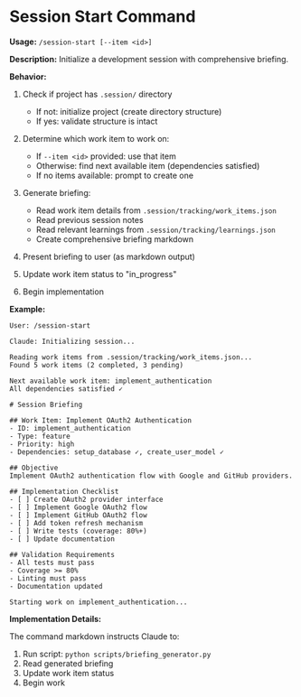 # Session Start Command

**Usage:** `/session-start [--item <id>]`

**Description:** Initialize a development session with comprehensive briefing.

**Behavior:**

1. Check if project has `.session/` directory
   - If not: initialize project (create directory structure)
   - If yes: validate structure is intact

2. Determine which work item to work on:
   - If `--item <id>` provided: use that item
   - Otherwise: find next available item (dependencies satisfied)
   - If no items available: prompt to create one

3. Generate briefing:
   - Read work item details from `.session/tracking/work_items.json`
   - Read previous session notes
   - Read relevant learnings from `.session/tracking/learnings.json`
   - Create comprehensive briefing markdown

4. Present briefing to user (as markdown output)

5. Update work item status to "in_progress"

6. Begin implementation

**Example:**

```
User: /session-start

Claude: Initializing session...

Reading work items from .session/tracking/work_items.json...
Found 5 work items (2 completed, 3 pending)

Next available work item: implement_authentication
All dependencies satisfied ✓

# Session Briefing

## Work Item: Implement OAuth2 Authentication
- ID: implement_authentication
- Type: feature
- Priority: high
- Dependencies: setup_database ✓, create_user_model ✓

## Objective
Implement OAuth2 authentication flow with Google and GitHub providers.

## Implementation Checklist
- [ ] Create OAuth2 provider interface
- [ ] Implement Google OAuth2 flow
- [ ] Implement GitHub OAuth2 flow
- [ ] Add token refresh mechanism
- [ ] Write tests (coverage: 80%+)
- [ ] Update documentation

## Validation Requirements
- All tests must pass
- Coverage >= 80%
- Linting must pass
- Documentation updated

Starting work on implement_authentication...
```

**Implementation Details:**

The command markdown instructs Claude to:
1. Run script: `python scripts/briefing_generator.py`
2. Read generated briefing
3. Update work item status
4. Begin work
